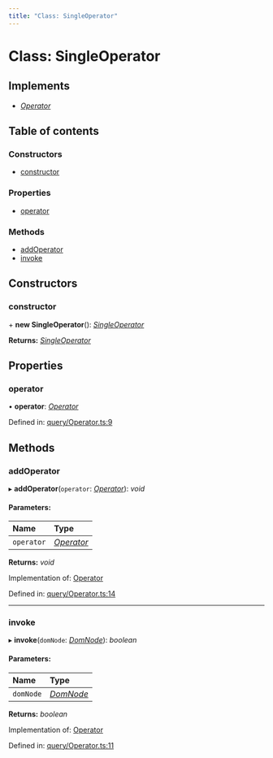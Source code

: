 ```yaml
---
title: "Class: SingleOperator"
---
```


# Class: SingleOperator

## Implements

* [*Operator*](../interfaces/operator.md)

## Table of contents

### Constructors

- [constructor](singleoperator.md#constructor)

### Properties

- [operator](singleoperator.md#operator)

### Methods

- [addOperator](singleoperator.md#addoperator)
- [invoke](singleoperator.md#invoke)

## Constructors

### constructor

\+ **new SingleOperator**(): [*SingleOperator*](singleoperator.md)

**Returns:** [*SingleOperator*](singleoperator.md)

## Properties

### operator

• **operator**: [*Operator*](../interfaces/operator.md)

Defined in: [query/Operator.ts:9](https://github.com/44x1carbon/gigantes/blob/89b5bd4/src/query/Operator.ts#L9)

## Methods

### addOperator

▸ **addOperator**(`operator`: [*Operator*](../interfaces/operator.md)): *void*

#### Parameters:

Name | Type |
:------ | :------ |
`operator` | [*Operator*](../interfaces/operator.md) |

**Returns:** *void*

Implementation of: [Operator](../interfaces/operator.md)

Defined in: [query/Operator.ts:14](https://github.com/44x1carbon/gigantes/blob/89b5bd4/src/query/Operator.ts#L14)

___

### invoke

▸ **invoke**(`domNode`: [*DomNode*](domnode.md)): *boolean*

#### Parameters:

Name | Type |
:------ | :------ |
`domNode` | [*DomNode*](domnode.md) |

**Returns:** *boolean*

Implementation of: [Operator](../interfaces/operator.md)

Defined in: [query/Operator.ts:11](https://github.com/44x1carbon/gigantes/blob/89b5bd4/src/query/Operator.ts#L11)
